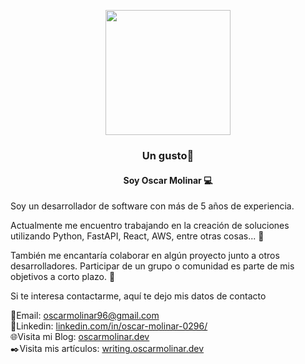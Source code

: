 
<p align="center" width="300">
    <img align="center" src="https://oscarmolinar.s3.us-east-005.backblazeb2.com/om-blue.png" width="200">
    <h3 align="center">Un gusto🎩</h3>
    <h4 align="center">Soy Oscar Molinar 💻 </h4>
</p>

<p>Soy un desarrollador de software con más de 5 años de experiencia.</p>

<p> Actualmente me encuentro trabajando en la creación de soluciones utilizando Python, FastAPI, React, AWS, entre otras cosas... 🚀 </p>

<p> También me encantaría colaborar en algún proyecto junto a otros desarrolladores. Participar de un grupo o comunidad es parte de mis objetivos a corto plazo. 👥 </p>

<p> Si te interesa contactarme, aquí te dejo mis datos de contacto </p>

📧Email: <a href="mailto:oscarmolinar96@gmail.com">oscarmolinar96@gmail.com</a><br>
💼Linkedin: <a href="https://www.linkedin.com/in/oscar-molinar-0296/">linkedin.com/in/oscar-molinar-0296/</a> <br>
🌐Visita mi Blog: <a href="https://www.oscarmolinar.dev">oscarmolinar.dev</a><br>
✒️Visita mis artículos: <a href="https://writing.oscarmolinar.dev">writing.oscarmolinar.dev</a><br>

